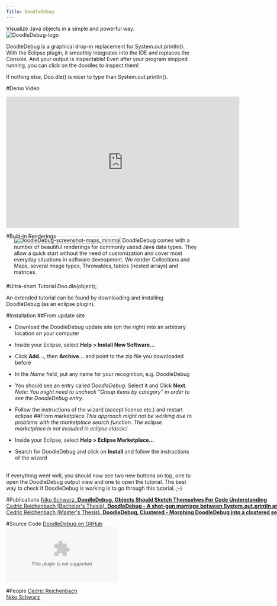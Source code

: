 ```yaml
---
Title: DoodleDebug
---
```


Visualize Java objects in a simple and powerful way.<br>
![DoodleDebug-logo](%assets_url%/files/ec/udkh75goo2569poq43luwd2ksqwy7t/DoodleDebug-logo_small.png)

DoodleDebug is a graphical drop-in replacement for System.out.println(). With the Eclipse plugin, it smoothly integrates into the IDE and replaces the Console. And your output is inspectable! Even after your program stopped running, you can click on the doodles to inspect them!

If nothing else,  Doo.dle() is nicer to type than System.out.println().
<br style="clear:both">

#Demo Video
<iframe src="http://player.vimeo.com/video/61086541?byline=0&amp;color=c9ff23" width="630" height="354" frameborder="0" webkitAllowFullScreen mozallowfullscreen allowFullScreen></iframe>

#Built-in Renderings
<style type="text/css">.screenshot-wrapper > img {border: 1px solid #bbb;}</style>
<span class="screenshot-wrapper" style="float:right; margin: -1.5em -1.5em 1.5em 1.5em;">![DoodleDebug-screenshot-maps_minimal](%assets_url%/files/8b/r9nuc231inrptrulks1ra19o6zox2j/output_maps-lists_small.png)
DoodleDebug comes with a number of beautiful renderings for commonly usesd Java data types. They allow a quick start without the need of customization and cover most everyday situations in software deveopment. We render Collections and Maps, several Image types, Throwables, tables (nested arrays) and matrices. 

#Ultra-short Tutorial
 Doo.dle(object);

An extended tutorial can be found by downloading and installing DoodleDebug (as an eclipse plugin).

#Installation
##From update site

- Download the DoodleDebug update site (on the right) into an arbitrary location on your computer
- Inside your Eclipse, select **Help > Install New Software...**
- Click **Add...**, then **Archive...** and point to the zip file you downloaded before
- In the *Name* field, put any name for your recognition, e.g. DoodleDebug
- You should see an entry called *DoodleDebug*. Select it and Click **Next**. *Note: You might need to uncheck "Group items by category" in order to see the DoodleDebug entry.*
- Follow the instructions of the wizard (accept license etc.) and restart eclipse
##From marketplace
*This approach might not be working due to problems with the marketplace search function.*
*The eclipse marketplace is not included in eclipse classic!*<br>

- Inside your Eclipse, select **Help > Eclipse Marketplace...**
- Search for DoodleDebug and click on **Install** and follow the instructions of the wizard
<br>
If everything went well, you should now see two new buttons on top, one to open the DoodleDebug output view and one to open the tutorial. The best way to check if DoodleDebug is working is to go through this tutorial. <span style="white-space: nowrap;">;-)

#Publications
[Niko Schwarz. **DoodleDebug, Objects Should Sketch Themselves For Code Understanding**](%assets_url%/archive/papers/Schw11bDoodleDebug.pdf)<br>
[Cedric Reichenbach (Bachelor's Thesis). **DoodleDebug - A shot-gun marriage between System.out.println and object inspectors**](%assets_url%/archive/projects/Reic13a.pdf)<br>
[Cedric Reichenbach (Master's Thesis). **DoodleDebug, Clustered - Morphing DoodleDebug into a clustered setup using fat clients**](%assets_url%/archive/masters/Reic15a.pdf)

#Source Code
[DoodleDebug on GitHub](https://github.com/CedricReichenbach/DoodleDebug)<br>
![DoodleDebug source (version 1.0.1, zip)](%assets_url%/files/76/oblj27t6fvkr1wxr0uismt8zrk810t/DoodleDebug-1.0.1_sources.zip)

#People
[Cedric Reichenbach](%base_url%/wiki/alumni/CedricReichenbach)<br>
[Niko Schwarz](%base_url%/staff/Schwarz)
